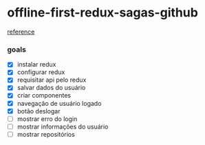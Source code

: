# offline-first-redux-sagas-github

[reference](https://www.youtube.com/watch?v=hs3N1pYSgig)

### goals
- [x] instalar redux
- [x] configurar redux
- [x] requisitar api pelo redux
- [x] salvar dados do usuário
- [x] criar componentes
- [x] navegação de usuário logado
- [x] botão deslogar
- [ ] mostrar erro do login
- [ ] mostrar informações do usuário
- [ ] mostrar repositórios
